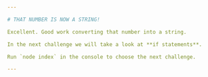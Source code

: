 ```yaml
---

# THAT NUMBER IS NOW A STRING!

Excellent. Good work converting that number into a string.

In the next challenge we will take a look at **if statements**.

Run `node index` in the console to choose the next challenge.

---
```

